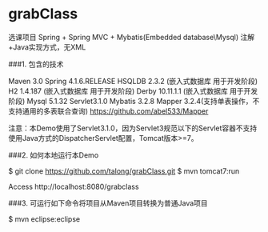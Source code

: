 # grabClass
选课项目 Spring + Spring MVC + Mybatis(Embedded database\Mysql) 注解+Java实现方式，无XML

###1. 包含的技术

Maven 3.0
Spring 4.1.6.RELEASE
HSQLDB 2.3.2 (嵌入式数据库 用于开发阶段)
H2 1.4.187 (嵌入式数据库 用于开发阶段)
Derby 10.11.1.1 (嵌入式数据库 用于开发阶段)
Mysql 5.1.32
Servlet3.1.0
Mybatis 3.2.8
Mapper 3.2.4(支持单表操作，不支持通用的多表联合查询)  https://github.com/abel533/Mapper

注意：本Demo使用了Servlet3.1.0，因为Servlet3规范以下的Servlet容器不支持使用Java方式的DispatcherServlet配置，Tomcat版本>=7。

###2. 如何本地运行本Demo

$ git clone https://github.com/talong/grabClass.git
$ mvn tomcat7:run

Access http://localhost:8080/grabclass

###3. 可运行如下命令将项目从Maven项目转换为普通Java项目

$ mvn eclipse:eclipse


